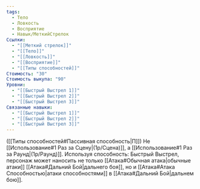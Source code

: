 ```yaml
---
tags:
  - Тело
  - Ловкость
  - Восприятие
  - Навык/МеткийСтрелок
Ссылки:
  - "[[Меткий стрелок]]"
  - "[[Тело]]"
  - "[[Ловкость]]"
  - "[[Восприятие]]"
  - "[[Типы способностей]]"
Стоимость: "30"
Стоимость выкупа: "90"
Уровни:
  - "[[Быстрый Выстрел 1]]"
  - "[[Быстрый Выстрел 2]]"
  - "[[Быстрый Выстрел 3]]"
Связанные навыки:
  - "[[Быстрый Выстрел 1]]"
  - "[[Быстрый Выстрел 2]]"
  - "[[Быстрый Выстрел 3]]"
---
```

([[Типы способностей#Пассивная способность|П]]) Не [[Использование#1 Раз за Сцену|(1р/Сцена)]], а [[Использование#1 Раз за Раунд|(1р/Раунд)]]. 
Используя способность: Быстрый Выстрел, персонаж может наносить не только [[Атака#Обычная атака|обычные атаки]] [[Атака#Дальний Бой|дальнего боя]], но и [[Атака#Атака Способностью|атаки способностями]] в [[Атака#Дальний Бой|дальнем бою]]. 
